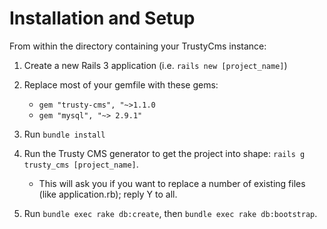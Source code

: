 # Installation and Setup

From within the directory containing your TrustyCms instance:

1. Create a new Rails 3 application (i.e. `rails new [project_name]`)

2. Replace most of your gemfile with these gems:
   - `gem "trusty-cms", "~>1.1.0`
   - `gem "mysql", "~> 2.9.1"`

3. Run `bundle install`

4. Run the Trusty CMS generator to get the project into shape: `rails g trusty_cms [project_name]`.
   - This will ask you if you want to replace a number of existing files (like application.rb); reply Y to all.

5. Run `bundle exec rake db:create`, then `bundle exec rake db:bootstrap`.

